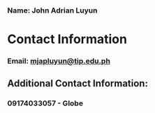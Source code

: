 
### Name: John Adrian Luyun

# Contact Information

### Email: mjapluyun@tip.edu.ph

## Additional Contact Information:

### 09174033057 - Globe
